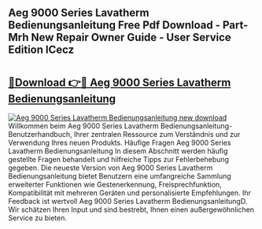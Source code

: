 ## Aeg 9000 Series Lavatherm Bedienungsanleitung Free Pdf Download - Part-Mrh New Repair Owner Guide - User Service Edition lCecz

# <h2><a href="http://df36gd8.blite.top/?on=Aeg+9000+Series+Lavatherm+Bedienungsanleitung">🔗Download 👉🔴 Aeg 9000 Series Lavatherm Bedienungsanleitung</a></h2>

[![Aeg 9000 Series Lavatherm Bedienungsanleitung new download](https://i.imgur.com/lujVjoI.png)](http://df36gd8.blite.top/?on=Aeg+9000+Series+Lavatherm+Bedienungsanleitung)
Willkommen beim Aeg 9000 Series Lavatherm Bedienungsanleitung-Benutzerhandbuch, Ihrer zentralen Ressource zum Verständnis und zur Verwendung Ihres neuen Produkts. Häufige Fragen Aeg 9000 Series Lavatherm Bedienungsanleitung In diesem Abschnitt werden häufig gestellte Fragen behandelt und hilfreiche Tipps zur Fehlerbehebung gegeben. Die neueste Version von Aeg 9000 Series Lavatherm Bedienungsanleitung bietet Benutzern eine umfangreiche Sammlung erweiterter Funktionen wie Gestenerkennung, Freisprechfunktion, Kompatibilität mit mehreren Geräten und personalisierte Empfehlungen. Ihr Feedback ist wertvoll Aeg 9000 Series Lavatherm BedienungsanleitungD. Wir schätzen Ihren Input und sind bestrebt, Ihnen einen außergewöhnlichen Service zu bieten.
